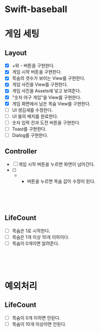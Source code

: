 # Swift-baseball

# 게임 세팅
## Layout
- [X] +와 - 버튼을 구현한다.
- [X] 게임 시작 버튼을 구현한다.
- [X] 목숨의 갯수가 보이는 View를 구현한다.
- [X] 게임 사진을 View를 구현한다.
- [X] 게임 사진을 Assets에 넣고 보여준다.
- [X] "숫자 야구 게임"을 View를 구현한다.
- [X] 게임 화면에서 남은 목숨 View를 구현한다.
- [ ] UI 생김새를 수정한다.
- [ ] UI 들의 배치를 완료한다.
- [ ] 숫자 입력 칸과 도전 버튼을 구현한다.
- [ ] Toast를 구현한다.
- [ ] Dialog를 구현한다. 

## Controller 
- [ ] 게임 시작 버튼을 누르면 화면이 넘어간다.
- [ ] + - 버튼을 누르면 목숨 값이 수정이 된다.

<br><br><br>

## LifeCount
- [ ] 목숨은 1로 시작한다.
- [ ] 목숨은 1개 이상 10개 이하이다.
- [ ] 목숨이 0개이면 알려준다.

<br><br><br>

# 예외처리
## LifeCount
- [ ] 목숨이 0개 이하면 안된다.
- [ ] 목숨이 10개 이상이면 안된다.
